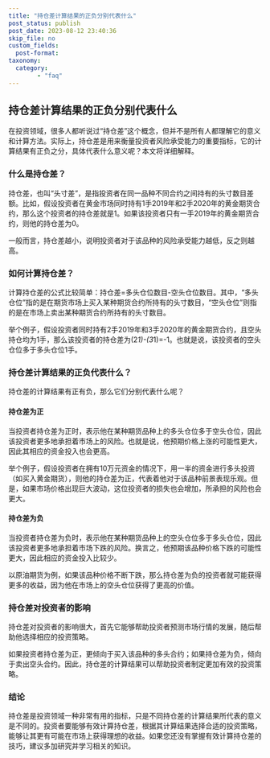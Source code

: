 ```yaml
---
title: "持仓差计算结果的正负分别代表什么"
post_status: publish
post_date: 2023-08-12 23:40:36
skip_file: no
custom_fields: 
  post-format: 
taxonomy:
  category:
        - "faq"
---
```


## 持仓差计算结果的正负分别代表什么

在投资领域，很多人都听说过“持仓差”这个概念，但并不是所有人都理解它的意义和计算方法。实际上，持仓差是用来衡量投资者风险承受能力的重要指标，它的计算结果有正负之分，具体代表什么意义呢？本文将详细解释。

### 什么是持仓差？

持仓差，也叫“头寸差”，是指投资者在同一品种不同合约之间持有的头寸数目差额。比如，假设投资者在黄金市场同时持有1手2019年和2手2020年的黄金期货合约，那么这个投资者的持仓差就是1。如果该投资者只有一手2019年的黄金期货合约，则他的持仓差为0。

一般而言，持仓差越小，说明投资者对于该品种的风险承受能力越低，反之则越高。

### 如何计算持仓差？

计算持仓差的公式比较简单：持仓差=多头仓位数目-空头仓位数目。其中，“多头仓位”指的是在期货市场上买入某种期货合约所持有的头寸数目，“空头仓位”则指的是在市场上卖出某种期货合约所持有的头寸数目。

举个例子，假设投资者同时持有2手2019年和3手2020年的黄金期货合约，且空头持仓均为1手，那么该投资者的持仓差为(2*1)-(3*1)=-1。也就是说，该投资者的空头仓位多于多头仓位1手。

### 持仓差计算结果的正负代表什么？

持仓差的计算结果有正有负，那么它们分别代表什么呢？

#### 持仓差为正

当投资者持仓差为正时，表示他在某种期货品种上的多头仓位多于空头仓位，因此该投资者更多地承担着市场上的风险。也就是说，他预期价格上涨的可能性更大，因此其相应的资金投入也会更高。

举个例子，假设投资者在拥有10万元资金的情况下，用一半的资金进行多头投资（如买入黄金期货），则他的持仓差为正，代表着他对于该品种前景表现乐观。但是，如果市场价格出现巨大波动，这位投资者的损失也会增加，所承担的风险也会更大。

#### 持仓差为负

当投资者持仓差为负时，表示他在某种期货品种上的空头仓位多于多头仓位，因此该投资者更多地承担着市场下跌的风险。换言之，他预期该品种价格下跌的可能性更大，因此相应的资金投入比较少。

以原油期货为例，如果该品种价格不断下跌，那么持仓差为负的投资者就可能获得更多的收益，因为他在市场上的空头仓位获得了更高的价值。

### 持仓差对投资者的影响

持仓差对投资者的影响很大，首先它能够帮助投资者预测市场行情的发展，随后帮助他选择相应的投资策略。

如果投资者持仓差为正，更倾向于买入该品种的多头合约；如果持仓差为负，倾向于卖出空头合约。因此，持仓差的计算结果可以帮助投资者制定更加有效的投资策略。

### 结论

持仓差是投资领域一种非常有用的指标，只是不同持仓差的计算结果所代表的意义是不同的。投资者要能够有效计算持仓差，根据其计算结果选择合适的投资策略，能够让其更有可能在市场上获得理想的收益。如果您还没有掌握有效计算持仓差的技巧，建议多加研究并学习相关的知识。
